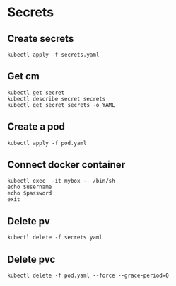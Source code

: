 # Secrets

## Create secrets

```$bash
kubectl apply -f secrets.yaml
```

## Get cm

```$bash
kubectl get secret
kubectl describe secret secrets
kubectl get secret secrets -o YAML
```

## Create a pod

```$bash
kubectl apply -f pod.yaml
```

## Connect docker container

```$bash
kubectl exec  -it mybox -- /bin/sh
echo $username
echo $password
exit
```

## Delete pv

```$bash
kubectl delete -f secrets.yaml
```

## Delete pvc

```$bash
kubectl delete -f pod.yaml --force --grace-period=0
```
